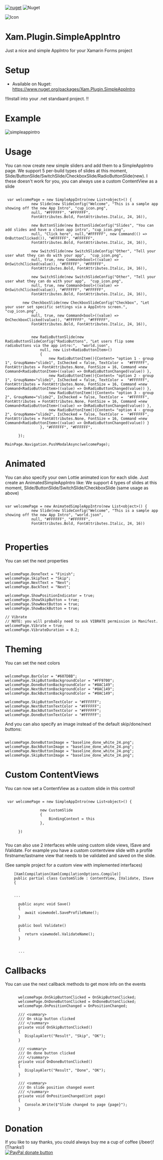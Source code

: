 [![nuget](https://img.shields.io/nuget/v/Xam.Plugin.SimpleAppIntro.svg)](https://www.nuget.org/packages/Xam.Plugin.SimpleAppIntro/) ![Nuget](https://img.shields.io/nuget/dt/Xam.Plugin.SimpleAppIntro)

![Icon](https://raw.githubusercontent.com/galadril/Xam.Plugin.SimpleAppIntro/master/Samples/Xam.Plugin.SimpleAppIntro.Samples/Xam.Plugin.SimpleAppIntro.Samples.Android/Resources/mipmap-xxhdpi/Icon.png)


# Xam.Plugin.SimpleAppIntro
Just a nice and simple AppIntro for your Xamarin Forms project 


# Setup
* Available on Nuget:
https://www.nuget.org/packages/Xam.Plugin.SimpleAppIntro

!!Install into your .net standaard project. !!


# Example
![simpleappintro](https://user-images.githubusercontent.com/14561640/45887098-2c072580-bdbb-11e8-9084-3136bd911062.gif)



# Usage
You can now create new simple sliders and add them to a SimpleAppIntro page.
We support 5 per-build types of slides at this moment, Slide/ButtonSlide/SwitchSlide/CheckboxSlide/RadioButtonSlide(new).
I these doesn't work for you, you can always use a custom ContentView as a slide

```

 var welcomePage = new SimpleAppIntro(new List<object>() {
            new Slide(new SlideConfig("Welcome", "This is a sample app showing off the new App Intro", "cup_icon.png",
            null, "#FFFFFF", "#FFFFFF",
            FontAttributes.Bold, FontAttributes.Italic, 24, 16)),

            new ButtonSlide(new ButtonSlideConfig("Slides", "You can add slides and have a clean app intro", "cup_icon.png",
            null, "Click here", null,"#FFFFFF", new Command(() => OnButtonClicked()), "#FFFFFF", "#FFFFFF",
            FontAttributes.Bold, FontAttributes.Italic, 24, 16)),

            new SwitchSlide(new SwitchSlideConfig("Other", "Tell your user what they can do with your app",  "cup_icon.png",
            null, true, new Command<bool>((value) => OnSwitchClicked(value)), "#FFFFFF", "#FFFFFF",
            FontAttributes.Bold, FontAttributes.Italic, 24, 16)),

            new SwitchSlide(new SwitchSlideConfig("Other", "Tell your user what they can do with your app",  "cup_icon.png",
            null, true, new Command<bool>((value) => OnSwitchClicked(value)), "#FFFFFF", "#FFFFFF",
            FontAttributes.Bold, FontAttributes.Italic, 24, 16)),
	    
	    new CheckboxSlide(new CheckboxSlideConfig("Checkbox", "Let your user set specific settings via a AppIntro screen.",  	     "cup_icon.png",
            null, true, new Command<bool>((value) => OnCheckboxClicked(value)), "#FFFFFF", "#FFFFFF",
            FontAttributes.Bold, FontAttributes.Italic, 24, 16)),


            new RadioButtonSlide(new RadioButtonSlideConfig("RadioButtons", "Let users flip some radiobuttons via the app intro:",  "world.json",
                null, new List<RadioButtonItem>()
                {
                    new RadioButtonItem(){Content= "option 1 - group 1", GroupName="slide1", IsChecked = false, TextColor =  "#FFFFFF", FontAttributes = FontAttributes.None, FontSize = 16, Command =new Command<RadioButtonItem>((value) => OnRadioButtonChanged(value)) },
                    new RadioButtonItem(){Content= "option 2 - group 1", GroupName="slide1", IsChecked = false, TextColor =  "#FFFFFF", FontAttributes = FontAttributes.None, FontSize = 16, Command =new Command<RadioButtonItem>((value) => OnRadioButtonChanged(value)) },
                    new RadioButtonItem(){Content= "option 3 - group 2", GroupName="slide2", IsChecked = false, TextColor =  "#FFFFFF", FontAttributes = FontAttributes.None, FontSize = 16, Command =new Command<RadioButtonItem>((value) => OnRadioButtonChanged(value)) },
                    new RadioButtonItem(){Content= "option 4 - group 2", GroupName="slide2", IsChecked = false, TextColor =  "#FFFFFF", FontAttributes = FontAttributes.None, FontSize = 16, Command =new Command<RadioButtonItem>((value) => OnRadioButtonChanged(value)) }
                }, "#FFFFFF", "#FFFFFF",

      });

MainPage.Navigation.PushModalAsync(welcomePage);

```


# Animated
You can also specify your own Lottie animated icon for each slide. Just create an AnimatedSimpleAppIntro like:
We support 4 types of slides at this moment, Slide/ButtonSlide/SwitchSlide/CheckboxSlide (same usage as above)

```

var welcomePage = new AnimatedSimpleAppIntro(new List<object>() {
            new Slide(new SlideConfig("Welcome", "This is a sample app showing off the new App Intro", "world.json",
            null, "#FFFFFF", "#FFFFFF",
            FontAttributes.Bold, FontAttributes.Italic, 24, 16))
	    
```


# Properties
You can set the next properties

```

welcomePage.DoneText = "Finish";
welcomePage.SkipText = "Skip";
welcomePage.NextText = "Next";
welcomePage.BackText = "Next";

welcomePage.ShowPositionIndicator = true;
welcomePage.ShowSkipButton = true;
welcomePage.ShowNextButton = true;
welcomePage.ShowBackButton = true;

// Vibrate
// NOTE: you will probably need to ask VIBRATE permission in Manifest.
welcomePage.Vibrate = true;
welcomePage.VibrateDuration = 0.2;

```


# Theming
You can set the next colors

```

welcomePage.BarColor = "#607D8B";
welcomePage.SkipButtonBackgroundColor = "#FF9700";
welcomePage.DoneButtonBackgroundColor = "#8AC149";
welcomePage.NextButtonBackgroundColor = "#8AC149";
welcomePage.BackButtonBackgroundColor = "#8AC149";

welcomePage.SkipButtonTextColor = "#FFFFFF";
welcomePage.NextButtonTextColor = "#FFFFFF";
welcomePage.BackButtonTextColor = "#FFFFFF";
welcomePage.DoneButtonTextColor = "#FFFFFF";

```

And you can also specify an image instead of the default skip/done/next buttons:

```

welcomePage.DoneButtonImage = "baseline_done_white_24.png";
welcomePage.BackButtonImage = "baseline_done_white_24.png";
welcomePage.NextButtonImage = "baseline_done_white_24.png";
welcomePage.SkipButtonImage = "baseline_done_white_24.png";

```

# Custom ContentViews
You can now set a ContentView as a custom slide in this control!

```

 var welcomePage = new SimpleAppIntro(new List<object>() {
            
                new CustomSlide
                {
                    BindingContext = this
                },
               
      })
      
```

You can also use 2 interfaces while using custom slide views, ISave and IValidate.
For example you have a custom contentview slide with a profile firstname/lastname view that needs to be validated and saved on the slide.


(See sample project for a custom view with implemented interfaces)
```
    [XamlCompilation(XamlCompilationOptions.Compile)]
    public partial class CustomSlide : ContentView, IValidate, ISave
    {


    ...

      public async void Save()
      {
         await viewmodel.SaveProfileName();
      }

      public bool Validate()
      {
         return viewmodel.ValidateName();
      }


      ...

```




# Callbacks
You can use the next callback methods to get more info on the events 

```

      welcomePage.OnSkipButtonClicked = OnSkipButtonClicked;
      welcomePage.OnDoneButtonClicked = OnDoneButtonClicked;
      welcomePage.OnPositionChanged = OnPositionChanged;
	  
      /// <summary>
      /// On skip button clicked
      /// </summary>
      private void OnSkipButtonClicked()
      {
         DisplayAlert("Result", "Skip", "OK");
      }

      /// <summary>
      /// On done button clicked
      /// </summary>
      private void OnDoneButtonClicked()
      {
         DisplayAlert("Result", "Done", "OK");
      }

	  /// <summary>
      /// On slide position changed event
      /// </summary>
      private void OnPositionChanged(int page)
      {
         Console.Write($"Slide changed to page {page}");
      }

```




# Donation

If you like to say thanks, you could always buy me a cup of coffee (/beer)!   
(Thanks!)  
[![PayPal donate button](https://img.shields.io/badge/paypal-donate-yellow.svg)](https://www.paypal.me/markheinis)

